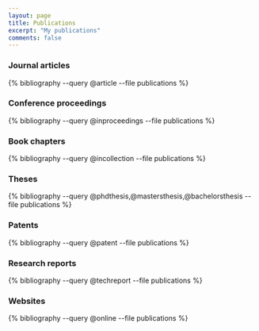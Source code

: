 ```yaml
---
layout: page
title: Publications
excerpt: "My publications"
comments: false
---
```



### Journal articles

{% bibliography --query @article --file publications %}

### Conference proceedings 

{% bibliography --query @inproceedings --file publications %}

### Book chapters

{% bibliography --query @incollection --file publications %}

### Theses

{% bibliography --query @phdthesis,@mastersthesis,@bachelorsthesis --file publications %}

### Patents

{% bibliography --query @patent --file publications %}

### Research reports

{% bibliography --query @techreport --file publications %}

### Websites

{% bibliography --query @online --file publications %}
